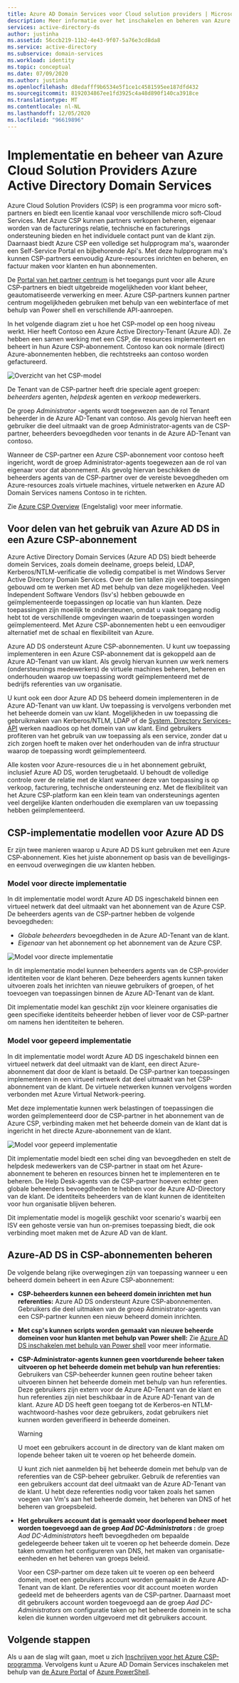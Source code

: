 ```yaml
---
title: Azure AD Domain Services voor Cloud solution providers | Microsoft Docs
description: Meer informatie over het inschakelen en beheren van Azure Active Directory Domain Services beheerde domeinen voor Azure Cloud solution providers
services: active-directory-ds
author: justinha
ms.assetid: 56ccb219-11b2-4e43-9f07-5a76e3cd8da8
ms.service: active-directory
ms.subservice: domain-services
ms.workload: identity
ms.topic: conceptual
ms.date: 07/09/2020
ms.author: justinha
ms.openlocfilehash: d8edafff9b6534e5f1ce1c4581595ee187dfd432
ms.sourcegitcommit: 8192034867ee1fd3925c4a48d890f140ca3918ce
ms.translationtype: MT
ms.contentlocale: nl-NL
ms.lasthandoff: 12/05/2020
ms.locfileid: "96619896"
---
```

# <a name="azure-active-directory-domain-services-deployment-and-management-for-azure-cloud-solution-providers"></a>Implementatie en beheer van Azure Cloud Solution Providers Azure Active Directory Domain Services

Azure Cloud Solution Providers (CSP) is een programma voor micro soft-partners en biedt een licentie kanaal voor verschillende micro soft-Cloud Services. Met Azure CSP kunnen partners verkopen beheren, eigenaar worden van de facturerings relatie, technische en facturerings ondersteuning bieden en het individuele contact punt van de klant zijn. Daarnaast biedt Azure CSP een volledige set hulpprogram ma's, waaronder een Self-Service Portal en bijbehorende Api's. Met deze hulpprogram ma's kunnen CSP-partners eenvoudig Azure-resources inrichten en beheren, en factuur maken voor klanten en hun abonnementen.

De [Portal van het partner centrum](/partner-center/azure-plan-lp) is het toegangs punt voor alle Azure CSP-partners en biedt uitgebreide mogelijkheden voor klant beheer, geautomatiseerde verwerking en meer. Azure CSP-partners kunnen partner centrum mogelijkheden gebruiken met behulp van een webinterface of met behulp van Power shell en verschillende API-aanroepen.

In het volgende diagram ziet u hoe het CSP-model op een hoog niveau werkt. Hier heeft Contoso een Azure Active Directory-Tenant (Azure AD). Ze hebben een samen werking met een CSP, die resources implementeert en beheert in hun Azure CSP-abonnement. Contoso kan ook normale (direct) Azure-abonnementen hebben, die rechtstreeks aan contoso worden gefactureerd.

![Overzicht van het CSP-model](./media/csp/csp_model_overview.png)

De Tenant van de CSP-partner heeft drie speciale agent groepen: *beheerders* agenten, *helpdesk* agenten en *verkoop* medewerkers.

De groep *Administrator* -agents wordt toegewezen aan de rol Tenant beheerder in de Azure AD-Tenant van contoso. Als gevolg hiervan heeft een gebruiker die deel uitmaakt van de groep Administrator-agents van de CSP-partner, beheerders bevoegdheden voor tenants in de Azure AD-Tenant van contoso.

Wanneer de CSP-partner een Azure CSP-abonnement voor contoso heeft ingericht, wordt de groep Administrator-agents toegewezen aan de rol van eigenaar voor dat abonnement. Als gevolg hiervan beschikken de beheerders agents van de CSP-partner over de vereiste bevoegdheden om Azure-resources zoals virtuele machines, virtuele netwerken en Azure AD Domain Services namens Contoso in te richten.

Zie [Azure CSP Overview](/partner-center/azure-plan-lp) (Engelstalig) voor meer informatie.

## <a name="benefits-of-using-azure-ad-ds-in-an-azure-csp-subscription"></a>Voor delen van het gebruik van Azure AD DS in een Azure CSP-abonnement

Azure Active Directory Domain Services (Azure AD DS) biedt beheerde domein Services, zoals domein deelname, groeps beleid, LDAP, Kerberos/NTLM-verificatie die volledig compatibel is met Windows Server Active Directory Domain Services. Over de tien tallen zijn veel toepassingen gebouwd om te werken met AD met behulp van deze mogelijkheden. Veel Independent Software Vendors (Isv's) hebben gebouwde en geïmplementeerde toepassingen op locatie van hun klanten. Deze toepassingen zijn moeilijk te ondersteunen, omdat u vaak toegang nodig hebt tot de verschillende omgevingen waarin de toepassingen worden geïmplementeerd. Met Azure CSP-abonnementen hebt u een eenvoudiger alternatief met de schaal en flexibiliteit van Azure.

Azure AD DS ondersteunt Azure CSP-abonnementen. U kunt uw toepassing implementeren in een Azure CSP-abonnement dat is gekoppeld aan de Azure AD-Tenant van uw klant. Als gevolg hiervan kunnen uw werk nemers (ondersteunings medewerkers) de virtuele machines beheren, beheren en onderhouden waarop uw toepassing wordt geïmplementeerd met de bedrijfs referenties van uw organisatie.

U kunt ook een door Azure AD DS beheerd domein implementeren in de Azure AD-Tenant van uw klant. Uw toepassing is vervolgens verbonden met het beheerde domein van uw klant. Mogelijkheden in uw toepassing die gebruikmaken van Kerberos/NTLM, LDAP of de [System. Directory Services-API](/dotnet/api/system.directoryservices) werken naadloos op het domein van uw klant. Eind gebruikers profiteren van het gebruik van uw toepassing als een service, zonder dat u zich zorgen hoeft te maken over het onderhouden van de infra structuur waarop de toepassing wordt geïmplementeerd.

Alle kosten voor Azure-resources die u in het abonnement gebruikt, inclusief Azure AD DS, worden terugbetaald. U behoudt de volledige controle over de relatie met de klant wanneer deze van toepassing is op verkoop, facturering, technische ondersteuning enz. Met de flexibiliteit van het Azure CSP-platform kan een klein team van ondersteunings agenten veel dergelijke klanten onderhouden die exemplaren van uw toepassing hebben geïmplementeerd.

## <a name="csp-deployment-models-for-azure-ad-ds"></a>CSP-implementatie modellen voor Azure AD DS

Er zijn twee manieren waarop u Azure AD DS kunt gebruiken met een Azure CSP-abonnement. Kies het juiste abonnement op basis van de beveiligings-en eenvoud overwegingen die uw klanten hebben.

### <a name="direct-deployment-model"></a>Model voor directe implementatie

In dit implementatie model wordt Azure AD DS ingeschakeld binnen een virtueel netwerk dat deel uitmaakt van het abonnement van de Azure CSP. De beheerders agents van de CSP-partner hebben de volgende bevoegdheden:

* *Globale beheerders* bevoegdheden in de Azure AD-Tenant van de klant.
* *Eigenaar* van het abonnement op het abonnement van de Azure CSP.

![Model voor directe implementatie](./media/csp/csp_direct_deployment_model.png)

In dit implementatie model kunnen beheerders agents van de CSP-provider identiteiten voor de klant beheren. Deze beheerders agents kunnen taken uitvoeren zoals het inrichten van nieuwe gebruikers of groepen, of het toevoegen van toepassingen binnen de Azure AD-Tenant van de klant.

Dit implementatie model kan geschikt zijn voor kleinere organisaties die geen specifieke identiteits beheerder hebben of liever voor de CSP-partner om namens hen identiteiten te beheren.

### <a name="peered-deployment-model"></a>Model voor gepeerd implementatie

In dit implementatie model wordt Azure AD DS ingeschakeld binnen een virtueel netwerk dat deel uitmaakt van de klant, een direct Azure-abonnement dat door de klant is betaald. De CSP-partner kan toepassingen implementeren in een virtueel netwerk dat deel uitmaakt van het CSP-abonnement van de klant. De virtuele netwerken kunnen vervolgens worden verbonden met Azure Virtual Network-peering.

Met deze implementatie kunnen werk belastingen of toepassingen die worden geïmplementeerd door de CSP-partner in het abonnement van de Azure CSP, verbinding maken met het beheerde domein van de klant dat is ingericht in het directe Azure-abonnement van de klant.

![Model voor gepeerd implementatie](./media/csp/csp_peered_deployment_model.png)

Dit implementatie model biedt een schei ding van bevoegdheden en stelt de helpdesk medewerkers van de CSP-partner in staat om het Azure-abonnement te beheren en resources binnen het te implementeren en te beheren. De Help Desk-agents van de CSP-partner hoeven echter geen globale beheerders bevoegdheden te hebben voor de Azure AD-Directory van de klant. De identiteits beheerders van de klant kunnen de identiteiten voor hun organisatie blijven beheren.

Dit implementatie model is mogelijk geschikt voor scenario's waarbij een ISV een gehoste versie van hun on-premises toepassing biedt, die ook verbinding moet maken met de Azure AD van de klant.

## <a name="administer-azure-ad-ds-in-csp-subscriptions"></a>Azure-AD DS in CSP-abonnementen beheren

De volgende belang rijke overwegingen zijn van toepassing wanneer u een beheerd domein beheert in een Azure CSP-abonnement:

* **CSP-beheerders kunnen een beheerd domein inrichten met hun referenties:** Azure AD DS ondersteunt Azure CSP-abonnementen. Gebruikers die deel uitmaken van de groep Administrator-agents van een CSP-partner kunnen een nieuw beheerd domein inrichten.

* **Met csp's kunnen scripts worden gemaakt van nieuwe beheerde domeinen voor hun klanten met behulp van Power shell:** Zie [Azure AD DS inschakelen met behulp van Power shell](powershell-create-instance.md) voor meer informatie.

* **CSP-Administrator-agents kunnen geen voortdurende beheer taken uitvoeren op het beheerde domein met behulp van hun referenties:** Gebruikers van CSP-beheerder kunnen geen routine beheer taken uitvoeren binnen het beheerde domein met behulp van hun referenties. Deze gebruikers zijn extern voor de Azure AD-Tenant van de klant en hun referenties zijn niet beschikbaar in de Azure AD-Tenant van de klant. Azure AD DS heeft geen toegang tot de Kerberos-en NTLM-wachtwoord-hashes voor deze gebruikers, zodat gebruikers niet kunnen worden geverifieerd in beheerde domeinen.

  > [!WARNING]
  > U moet een gebruikers account in de directory van de klant maken om lopende beheer taken uit te voeren op het beheerde domein.
  >
  > U kunt zich niet aanmelden bij het beheerde domein met behulp van de referenties van de CSP-beheer gebruiker. Gebruik de referenties van een gebruikers account dat deel uitmaakt van de Azure AD-Tenant van de klant. U hebt deze referenties nodig voor taken zoals het samen voegen van Vm's aan het beheerde domein, het beheren van DNS of het beheren van groepsbeleid.

* **Het gebruikers account dat is gemaakt voor doorlopend beheer moet worden toegevoegd aan de groep *Aad DC-Administrators* :** de groep *Aad DC-Administrators* heeft bevoegdheden om bepaalde gedelegeerde beheer taken uit te voeren op het beheerde domein. Deze taken omvatten het configureren van DNS, het maken van organisatie-eenheden en het beheren van groeps beleid.
    
    Voor een CSP-partner om deze taken uit te voeren op een beheerd domein, moet een gebruikers account worden gemaakt in de Azure AD-Tenant van de klant. De referenties voor dit account moeten worden gedeeld met de beheerders agents van de CSP-partner. Daarnaast moet dit gebruikers account worden toegevoegd aan de groep *Aad DC-Administrators* om configuratie taken op het beheerde domein in te scha kelen die kunnen worden uitgevoerd met dit gebruikers account.

## <a name="next-steps"></a>Volgende stappen

Als u aan de slag wilt gaan, moet u zich [Inschrijven voor het Azure CSP-programma](/partner-center/enrolling-in-the-csp-program). Vervolgens kunt u Azure AD Domain Services inschakelen met behulp van [de Azure Portal](tutorial-create-instance.md) of [Azure PowerShell](powershell-create-instance.md).